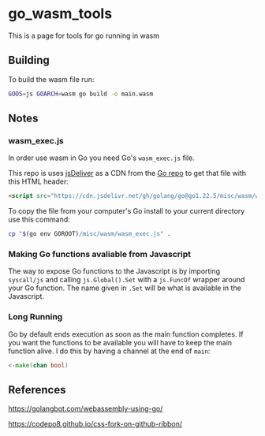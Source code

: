 # go_wasm_tools
This is a page for tools for go running in wasm

## Building

To build the wasm file run:

```bash
GOOS=js GOARCH=wasm go build -o main.wasm
```


## Notes

### wasm_exec.js

In order use wasm in Go you need Go's `wasm_exec.js` file.

This repo is uses [jsDeliver](https://www.jsdelivr.com/) as a CDN from the [Go repo](https://github.com/golang/go/blob/master/misc/wasm/wasm_exec.js) to get that file with this HTML header:
```html
<script src="https://cdn.jsdelivr.net/gh/golang/go@go1.22.5/misc/wasm/wasm_exec.js"></script>
```

To copy the file from your computer's Go install to your current directory use this command:
```bash
cp "$(go env GOROOT)/misc/wasm/wasm_exec.js" .
```

### Making Go functions avaliable from Javascript

The way to expose Go functions to the Javascript is by importing `syscall/js` and calling `js.Global().Set` with a `js.FuncOf` wrapper around your Go function. The name given in `.Set` will be what is available in the Javascript.

### Long Running

Go by default ends execution as soon as the main function completes. If you want the functions to be available you will have to keep the main function alive. I do this by having a channel at the end of `main`:
```go
<-make(chan bool)
```


## References

https://golangbot.com/webassembly-using-go/

https://codepo8.github.io/css-fork-on-github-ribbon/